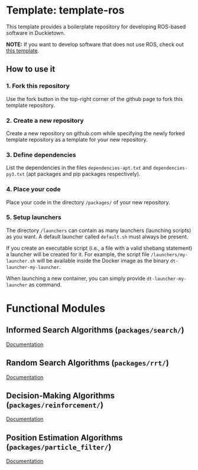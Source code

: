 # Template: template-ros

This template provides a boilerplate repository
for developing ROS-based software in Duckietown.

**NOTE:** If you want to develop software that does not use
ROS, check out [this template](https://github.com/duckietown/template-basic).


## How to use it

### 1. Fork this repository

Use the fork button in the top-right corner of the github page to fork this template repository.


### 2. Create a new repository

Create a new repository on github.com while
specifying the newly forked template repository as
a template for your new repository.


### 3. Define dependencies

List the dependencies in the files `dependencies-apt.txt` and
`dependencies-py3.txt` (apt packages and pip packages respectively).


### 4. Place your code

Place your code in the directory `/packages/` of
your new repository.


### 5. Setup launchers

The directory `/launchers` can contain as many launchers (launching scripts)
as you want. A default launcher called `default.sh` must always be present.

If you create an executable script (i.e., a file with a valid shebang statement)
a launcher will be created for it. For example, the script file 
`/launchers/my-launcher.sh` will be available inside the Docker image as the binary
`dt-launcher-my-launcher`.

When launching a new container, you can simply provide `dt-launcher-my-launcher` as
command.



# Functional Modules

## Informed Search Algorithms (`packages/search/`)
[Documentation](https://github.com/KaiserZZK/duckie007/tree/master/packages/search#readme)

## Random Search Algorithms (`packages/rrt/`)
[Documentation](https://github.com/KaiserZZK/duckie007/tree/master/packages/rrt#readme)

## Decision-Making Algorithms (`packages/reinforcement/`)
[Documentation](https://github.com/KaiserZZK/duckie007/tree/master/packages/reinforcement#readme)

## Position Estimation Algorithms (`packages/particle_filter/`)
[Documentation](https://github.com/KaiserZZK/duckie007/tree/master/packages/particle_filter#readme)
